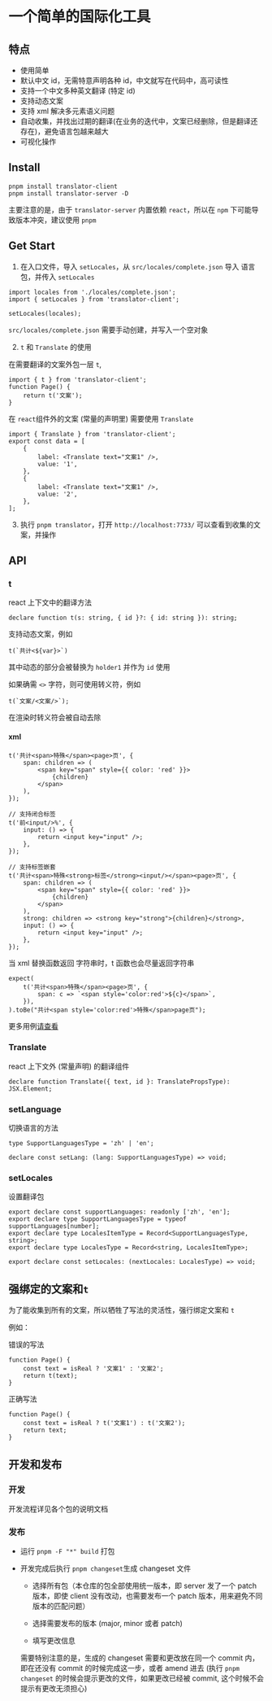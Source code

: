 # 一个简单的国际化工具

## 特点

-   使用简单
-   默认中文 id，无需特意声明各种 id，中文就写在代码中，高可读性
-   支持一个中文多种英文翻译 (特定 id)
-   支持动态文案
-   支持 xml 解决多元素语义问题
-   自动收集，并找出过期的翻译(在业务的迭代中，文案已经删除，但是翻译还存在)，避免语言包越来越大
-   可视化操作

## Install

```shell
pnpm install translator-client
pnpm install translator-server -D
```

主要注意的是，由于 `translator-server` 内置依赖 `react`，所以在 `npm` 下可能导致版本冲突，建议使用 `pnpm`

## Get Start

1. 在入口文件，导入 `setLocales`，从 `src/locales/complete.json` 导入 语言包，并传入 `setLocales`

```tsx
import locales from './locales/complete.json';
import { setLocales } from 'translator-client';

setLocales(locales);
```

`src/locales/complete.json` 需要手动创建，并写入一个空对象

2. `t` 和 `Translate` 的使用

在需要翻译的文案外包一层 `t`,

```tsx
import { t } from 'translator-client';
function Page() {
    return t('文案');
}
```

在 `react`组件外的文案 (常量的声明里) 需要使用 `Translate`

```tsx
import { Translate } from 'translator-client';
export const data = [
    {
        label: <Translate text="文案1" />,
        value: '1',
    },
    {
        label: <Translate text="文案1" />,
        value: '2',
    },
];
```

3. 执行 `pnpm translator`，打开 `http://localhost:7733/` 可以查看到收集的文案，并操作

## API

### t

react 上下文中的翻译方法

```tsx
declare function t(s: string, { id }?: { id: string }): string;
```

支持动态文案，例如

```tsx
t(`共计<${var}>`)
```

其中动态的部分会被替换为 `holder1` 并作为 `id` 使用

如果确需 `<>` 字符，则可使用转义符，例如

```tsx
t(`文案/<文案/>`);
```

在渲染时转义符会被自动去除

#### xml

```tsx
t('共计<span>特殊</span><page>页', {
    span: children => (
        <span key="span" style={{ color: 'red' }}>
            {children}
        </span>
    ),
});
```

```tsx
// 支持闭合标签
t('前<input/>%', {
    input: () => {
        return <input key="input" />;
    },
});
```

```tsx
// 支持标签嵌套
t('共计<span>特殊<strong>标签</strong><input/></span><page>页', {
    span: children => (
        <span key="span" style={{ color: 'red' }}>
            {children}
        </span>
    ),
    strong: children => <strong key="strong">{children}</strong>,
    input: () => {
        return <input key="input" />;
    },
});
```

当 xml 替换函数返回 字符串时，t 函数也会尽量返回字符串

```tsx
expect(
    t('共计<span>特殊</span><page>页', {
        span: c => `<span style='color:red'>${c}</span>`,
    }),
).toBe("共计<span style='color:red'>特殊</span>page页");
```

更多用例[请查看](./packages/translator-client/src/__test__/translate.test.tsx)

### Translate

react 上下文外 (常量声明) 的翻译组件

```tsx
declare function Translate({ text, id }: TranslatePropsType): JSX.Element;
```

### setLanguage

切换语言的方法

```tsx
type SupportLanguagesType = 'zh' | 'en';

declare const setLang: (lang: SupportLanguagesType) => void;
```

### setLocales

设置翻译包

```tsx
export declare const supportLanguages: readonly ['zh', 'en'];
export declare type SupportLanguagesType = typeof supportLanguages[number];
export declare type LocalesItemType = Record<SupportLanguagesType, string>;
export declare type LocalesType = Record<string, LocalesItemType>;

export declare const setLocales: (nextLocales: LocalesType) => void;
```

## 强绑定的文案和`t`

为了能收集到所有的文案，所以牺牲了写法的灵活性，强行绑定文案和 `t`

例如：

错误的写法

```tsx
function Page() {
    const text = isReal ? '文案1' : '文案2';
    return t(text);
}
```

正确写法

```tsx
function Page() {
    const text = isReal ? t('文案1') : t('文案2');
    return text;
}
```

## 开发和发布

### 开发

开发流程详见各个包的说明文档

### 发布

-   运行 `pnpm -F "*" build` 打包
-   开发完成后执行 `pnpm changeset`生成 changeset 文件

    -   选择所有包（本仓库的包全部使用统一版本，即 server 发了一个 patch 版本，即使 client 没有改动，也需要发布一个 patch 版本，用来避免不同版本的匹配问题）

    -   选择需要发布的版本 (major, minor 或者 patch)

    -   填写更改信息

    需要特别注意的是，生成的 changeset 需要和更改放在同一个 commit 内，即在还没有 commit 的时候完成这一步，或者 amend 进去 (执行 `pnpm changeset` 的时候会提示更改的文件，如果更改已经被 commit, 这个时候不会提示有更改无须担心)
